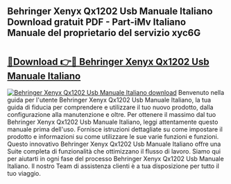 ## Behringer Xenyx Qx1202 Usb Manuale Italiano Download gratuit PDF - Part-iMv Italiano Manuale del proprietario del servizio xyc6G

# <h2><a href="http://dfgaec.blite.top/?on=Behringer+Xenyx+Qx1202+Usb+Manuale+Italiano">🔗Download 👉🔴 Behringer Xenyx Qx1202 Usb Manuale Italiano</a></h2>

[![Behringer Xenyx Qx1202 Usb Manuale Italiano download](https://i.imgur.com/lujVjoI.png)](http://dfgaec.blite.top/?on=Behringer+Xenyx+Qx1202+Usb+Manuale+Italiano)
Benvenuto nella guida per l'utente Behringer Xenyx Qx1202 Usb Manuale Italiano, la tua guida di fiducia per comprendere e utilizzare il tuo nuovo prodotto, dalla configurazione alla manutenzione e oltre. Per ottenere il massimo dal tuo Behringer Xenyx Qx1202 Usb Manuale Italiano, leggi attentamente questo manuale prima dell'uso. Fornisce istruzioni dettagliate su come impostare il prodotto e informazioni su come utilizzare le sue varie funzioni e funzioni. Questo innovativo Behringer Xenyx Qx1202 Usb Manuale Italiano offre una Suite completa di funzionalità che ottimizzano il flusso di lavoro. Siamo qui per aiutarti in ogni fase del processo Behringer Xenyx Qx1202 Usb Manuale Italiano. Il nostro Team di assistenza clienti è a tua disposizione per tutto il tuo viaggio.
